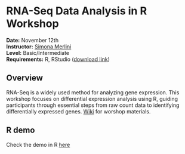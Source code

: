 # RNA-Seq Data Analysis in R Workshop

**Date:** November 12th  
**Instructor:** [Simona Merlini](https://merlinis12.github.io/merlinisimona.github.io/)  
**Level:** Basic/Intermediate  
**Requirements:** R, RStudio ([download link](https://rstudio-education.github.io/hopr/starting.html))  

## Overview
RNA-Seq is a widely used method for analyzing gene expression. This workshop focuses on differential expression analysis using R, guiding participants through essential steps from raw count data to identifying differentially expressed genes. [Wiki](https://github.com/merlinis12/RNA-Seq-Data-Analysis-in-R/wiki) for worshop materials.

## R demo
Check the demo in R [here](https://merlinis12.github.io/RNA-Seq-Data-Analysis-in-R/dge_demo.html)
